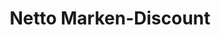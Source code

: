 ---
title: "Netto Marken-Discount"
url: /oberhausen/netto-marken-discount-bahnstrasse/
shop: Supermarkt
---